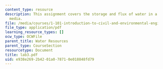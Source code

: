 ```yaml
---
content_type: resource
description: This assignment covers the storage and flux of water in a porous (granular)
  media.
file: /media/courses/1-101-introduction-to-civil-and-environmental-engineering-design-i-fall-2005/e938e2692b4201a078710e018848fd79_lab3.pdf
file_type: application/pdf
learning_resource_types: []
ocw_type: OCWFile
parent_title: Water Resources
parent_type: CourseSection
resourcetype: Document
title: lab3.pdf
uid: e938e269-2b42-01a0-7871-0e018848fd79
---
```

